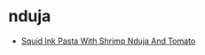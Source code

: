 # nduja

 * [Squid Ink Pasta With Shrimp Nduja And Tomato](../index/s/squid-ink-pasta-with-shrimp-nduja-and-tomato-51263900.json)
